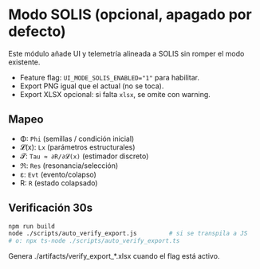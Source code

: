 # Modo SOLIS (opcional, apagado por defecto)
Este módulo añade UI y telemetría alineada a SOLIS sin romper el modo existente.
- Feature flag: `UI_MODE_SOLIS_ENABLED="1"` para habilitar.
- Export PNG igual que el actual (no se toca).
- Export XLSX opcional: si falta `xlsx`, se omite con warning.

## Mapeo
- Φ: `Phi` (semillas / condición inicial)
- 𝓛(x): `Lx` (parámetros estructurales)
- 𝓣: `Tau ≈ ∂R/∂𝓛(x)` (estimador discreto)
- ℜ: `Res` (resonancia/selección)
- ε: `Evt` (evento/colapso)
- R: `R` (estado colapsado)

## Verificación 30s
```bash
npm run build
node ./scripts/auto_verify_export.js         # si se transpila a JS
# o: npx ts-node ./scripts/auto_verify_export.ts
```

Genera ./artifacts/verify_export_*.xlsx cuando el flag está activo.
